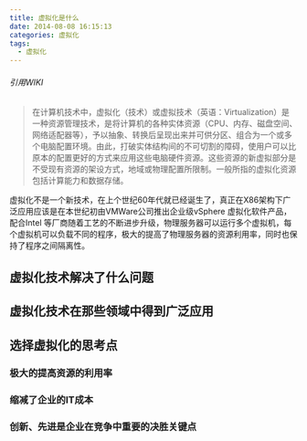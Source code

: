 ```yaml
---
title: 虚拟化是什么
date: 2014-08-08 16:15:13
categories: 虚拟化
tags:
  - 虚拟化
---
```




###### 引用WIKI
> 在计算机技术中，虚拟化（技术）或虚拟技术（英语：Virtualization）是一种资源管理技术，是将计算机的各种实体资源（CPU、内存、磁盘空间、网络适配器等），予以抽象、转换后呈现出来并可供分区、组合为一个或多个电脑配置环境。由此，打破实体结构间的不可切割的障碍，使用户可以比原本的配置更好的方式来应用这些电脑硬件资源。这些资源的新虚拟部分是不受现有资源的架设方式，地域或物理配置所限制。一般所指的虚拟化资源包括计算能力和数据存储。

虚拟化不是一个新技术，在上个世纪60年代就已经诞生了，真正在X86架构下广泛应用应该是在本世纪初由VMWare公司推出企业级vSphere 虚拟化软件产品，配合Intel 等厂商随着工艺的不断进步升级，物理服务器可以运行多个虚拟机，每个虚拟机可以负载不同的程序，极大的提高了物理服务器的资源利用率，同时也保持了程序之间隔离性。

## 虚拟化技术解决了什么问题



## 虚拟化技术在那些领域中得到广泛应用


## 选择虚拟化的思考点

### 极大的提高资源的利用率

### 缩减了企业的IT成本

### 创新、先进是企业在竞争中重要的决胜关键点